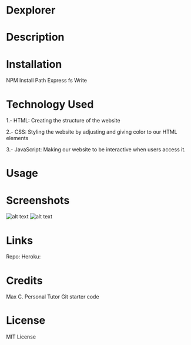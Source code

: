 # Dexplorer


# Description



# Installation
NPM Install
Path
Express
fs Write

# Technology Used

1.- HTML: Creating the structure of the website

2.- CSS: Styling the website by adjusting and giving color to our HTML elements

3.- JavaScript: Making our website to be interactive when users access it.

# Usage



# Screenshots
![alt text](<Screenshot 2024-05-13 at 2.11.07 PM.png>)
![alt text](<Screenshot 2024-05-13 at 2.11.49 PM.png>)

# Links
Repo:
Heroku:

# Credits
Max C.
Personal Tutor
Git starter code

# License
MIT License
